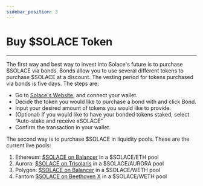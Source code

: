 ```yaml
---
sidebar_position: 3
---
```


# Buy $SOLACE Token
---
The first way and best way to invest into Solace's future is to purchase $SOLACE via bonds. Bonds allow you to use several different tokens to purchase $SOLACE at a discount. The vesting period for tokens purchased via bonds is five days. The steps are:
- Go to [<u>Solace's Website</u>](https://solace.fi/bond), and connect your wallet.
- Decide the token you would like to purchase a bond with and click Bond.
- Input your desired amount of tokens you would like to provide.
- (Optional) If you would like to have your bonded tokens staked, select “Auto-stake and receive xSOLACE”
- Confirm the transaction in your wallet.

The second way is to purchase $SOLACE in liquidity pools. These are the current live pools:

1. Ethereum: [<u>$SOLACE on Balancer</u>](https://app.balancer.fi/#/pool/0x96405764a41ead65a061c10d6762285933b3357500020000000000000000039c) in a $SOLACE/ETH pool
2. Aurora: [<u>$SOLACE on Trisolaris</u>](https://www.trisolaris.io/#/swap?inputCurrency=0x8BEc47865aDe3B172A928df8f990Bc7f2A3b9f79&outputCurrency=0x501acE9c35E60f03A2af4d484f49F9B1EFde9f40) in a $SOLACE/AURORA pool
3. Polygon: [<u>$SOLACE on Balancer</u>](https://polygon.balancer.fi/#/pool/0x72be617c114cc5960666bd2fb3e1d5529b99cc180002000000000000000005df) in a $SOLACE/WETH pool
4. Fantom [<u>$SOLACE on Beethoven X</u>](https://beets.fi/#/pool/0x8d827c4f1c88141bc8f75ac1ffe1c201e09b07bb0002000000000000000004cc) in a $SOLACE/WETH pool